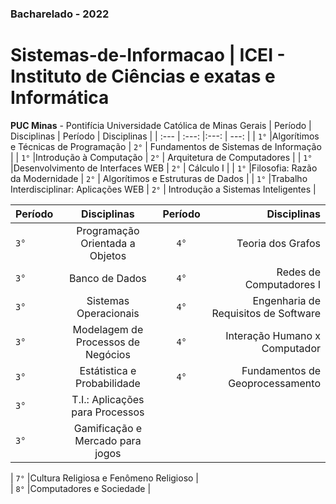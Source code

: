 ### Bacharelado - 2022
# Sistemas-de-Informacao | ICEI - Instituto de Ciências e exatas e Informática
 **PUC Minas** - Pontifícia Universidade Católica de Minas Gerais
| Período  | Disciplinas                                | Período    | Disciplinas                                |
| :---     |        :---:                               |:---:       | ---:                                       |
| `1°`     |Algorítimos e Técnicas de Programação       | `2°`       |     Fundamentos de Sistemas de Informação  |
| `1°`     |Introdução à Computação                     | `2°`       |     Arquitetura de Computadores            |
| `1°`     |Desenvolvimento de Interfaces WEB           | `2°`       |     Cálculo I                              |
| `1°`     |Filosofia: Razão da Modernidade             | `2°`       |     Algorítimos e Estruturas de Dados      |
| `1°`     |Trabalho Interdisciplinar: Aplicações WEB   | `2°`       |     Introdução a Sistemas Inteligentes     |

| Período  | Disciplinas                                  | Período    | Disciplinas                                |
| :---     |        :---:                                 |:---:       | ---:                                       |
| `3°`     |Programação Orientada a Objetos               | `4°`       |Teoria dos Grafos                           |
| `3°`     |Banco de Dados                                | `4°`       |Redes de Computadores I                     |
| `3°`     |Sistemas Operacionais                         | `4°`       |Engenharia de Requisitos de Software        |
| `3°`     |Modelagem de Processos de Negócios            | `4°`       |Interação Humano x Computador               |
| `3°`     |Estátistica e Probabilidade                   | `4°`       |Fundamentos de Geoprocessamento               |
| `3°`     |T.I.: Aplicações para Processos               |
| `3°`     |Gamificação e Mercado para jogos	            |

| `7°`     |Cultura Religiosa e Fenômeno Religioso        |    
| `8°`     |Computadores e Sociedade                      |    
